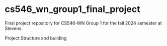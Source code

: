# cs546_wn_group1_final_project
Final project repository for CS546-WN Group 1 for the fall 2024 semester at Stevens.


Project Structure and building 